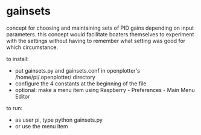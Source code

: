 # gainsets
concept for choosing and maintaining sets of PID gains depending on input parameters.  this concept would facilitate boaters themselves to experiment with the settings without having to remember what setting was good for which circumstance.

to install:
 - put gainsets.py and gainsets.conf in openplotter's /home/pi/.openplotter/ directory
 - configure the 4 constants at the beginning of the file          
 - optional: make a menu item using Raspberry - Preferences - Main Menu Editor

to run:
 - as user pi, type 
      python gainsets.py
 - or use the menu item
